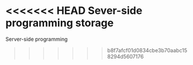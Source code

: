 <<<<<<< HEAD
Sever-side programming storage
=======
Server-side programming
>>>>>>> b8f7afcf01d0834cbe3b70aabc158294d5607176
